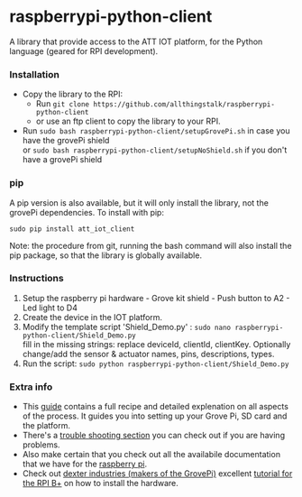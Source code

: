 raspberrypi-python-client
==========

A library that provide access to the ATT IOT platform, for the Python language (geared for RPI development).

<!--

### flavours
There are 2 flavours of the IOT library. Use a library according to your needs.
  1. regular: The RPI will act as a single device, directly connected to the IOT platform. You are responsible for creating the device manually on the platform, any assets can be created through the script.
  2. gateway: The RPI will function as a gateway for other devices, which communicate with the gateway-RPI through xbee modules. Devices and their assets are automatically created whenever a new xbee device connects to the gateway.


### Dependencies
  1. The library depend on the [paho.mqtt.client module](http://eclipse.org/paho/clients/python/).
  


  2. the demo template script for the gateway also relies on:
    - [pyserial] (http://pyserial.sourceforge.net/)
	- [python-xbee] (https://code.google.com/p/python-xbee/)

-->

### Installation
- Copy the library to the RPI:
	- Run `git clone https://github.com/allthingstalk/raspberrypi-python-client`
	- or use an ftp client to copy the library to your RPI.
- Run `sudo bash raspberrypi-python-client/setupGrovePi.sh`  in case you have the grovePi shield  
or `sudo bash raspberrypi-python-client/setupNoShield.sh` if you don't have a grovePi shield

### pip
A pip version is also available, but it will only install the library, not the grovePi dependencies. To install with pip:

`sudo pip install att_iot_client`

Note: the procedure from git, running the bash command will also install the pip package, so that the library is globally available.  


### Instructions

  1. Setup the raspberry pi hardware
    - Grove kit shield
    - Push button to A2
    - Led light to D4
  2. Create the device in the IOT platform.
  3. Modify the template script 'Shield_Demo.py' : `sudo nano raspberrypi-python-client/Shield_Demo.py`  
fill in the missing strings: replace deviceId, clientId, clientKey. Optionally change/add the sensor & actuator names, pins, descriptions, types. 
  4. Run the script: `sudo python raspberrypi-python-client/Shield_Demo.py`


### Extra info

- This [guide](www.allthingstalk.com/docs/kits/linux-raspberry-pi/stepbystep/) contains a full recipe and detailed explenation on all aspects of the process. It guides you into setting up your Grove Pi, SD card and the platform.
- There's a [trouble shooting section](http://docs.AllThingsTalk.io/kits/linux-raspberry-pi/troubleshooting/) you can check out if you are having problems.
- Also make certain that you check out all the availabile documentation that we have for the [raspberry pi](http://docs.AllThingsTalk.io/kits/linux-raspberry-pi/).
- Check out [dexter industries (makers of the GrovePi)](http://www.dexterindustries.com/GrovePi/) excellent [tutorial for the RPI B+](http://www.dexterindustries.com/GrovePi/get-started-with-the-grovepi/raspberry-pi-model-b-grovepi/) on how to install the hardware.
